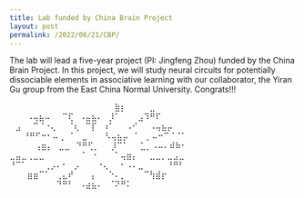 ```yaml
---
title: Lab funded by China Brain Project
layout: post
permalink: /2022/06/21/CBP/
---
```


The lab will lead a five-year project (PI: Jingfeng Zhou) funded by the China Brain Project. In this project, we will study neural circuits for potentially dissociable elements in associative learning with our collaborator, the Yiran Gu group from the East China Normal University. Congrats!!!

⠀⠀⠀⠀⠀⠀⠀⠀⠀⠀⠀⠀⠀⠀⠀⠀⠀⠀⣷⡆⠀⠀⠀⠀⣀<br>
⠀⠀⠀⠠⢤⣦⠤⠀⠀⠉⢏⠀⠠⣤⣦⠄⠀⡸⠁⠀⠀⠀⣠⠹⠛⠏<br>
⠀⣠⠀⠀⠉⠈⠐⢄⠀⠀⠈⢆⠀⠉⡏⠀⠰⠁⠀⠀⠠⠊⠀⠀⠠⢤⣦⡤<br>⠀⠀
⠘⠛⠋⠒⠂⠤⢀⠀⠁⠀⣀⠀⠀⠀⠣⢤⣦⡤⠀⠁⠀⡀⠤⠒⠉⠈⠈⠁<br>⠀⠀
⠀⠀⢠⣶⡄⠀⣀⣀⠀⠙⠛⢋⡀⠀⠀⡸⠉⠁⠀⠀⣁⡀⠠⠤⠄⠾⠷⠂<br>
⣀⣤⣀⢀⣀⣀⠀⠀⠀⠀⠀⠀⠈⠀⠐⠀⠀⠀⠁⢤⣶⡄⠀⠀⣀⣀⡀⣀⣠⣀<br>
⠘⠉⠁⠀⠀⠀⢀⡠⠄⠂⠀⡠⠀⠀⠀⠐⢄⠀⠀⠂⠠⠄⣀⠀⠀⠀⠀⠘⠛⠃<br>
⠀⠀⠀⣶⣶⠉⠁⠀⢀⣄⠞⠀⠀⠀⡄⠀⠀⠑⠄⡀⠀⠀⠀⠉⢳⣾⡖<br>
⠀⠀⠀⠀⠀⠀⠀⠀⠙⠛⠃⠀⠠⣴⣦⠄⠀⠈⠝⠛⠅<br>

